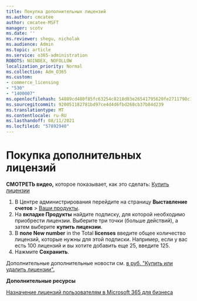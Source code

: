 ```yaml
---
title: Покупка дополнительных лицензий
ms.author: cmcatee
author: cmcatee-MSFT
manager: scotv
ms.date: ''
ms.reviewer: shegu, nicholak
ms.audience: Admin
ms.topic: article
ms.service: o365-administration
ROBOTS: NOINDEX, NOFOLLOW
localization_priority: Normal
ms.collection: Adm_O365
ms.custom:
- commerce_licensing
- "530"
- "1400007"
ms.openlocfilehash: 54889cd480f85fc63254c8218d03e26541795620fe2711798c19c9c503637f92
ms.sourcegitcommit: 920051182781bd97ce4d4d6fbd268cb37b84d239
ms.translationtype: MT
ms.contentlocale: ru-RU
ms.lasthandoff: 08/11/2021
ms.locfileid: "57892940"
---
```

# <a name="buy-additional-licenses"></a>Покупка дополнительных лицензий

**СМОТРЕТЬ видео,** которое показывает, как это сделать: [Купить лицензии](https://go.microsoft.com/fwlink/p/?linkid=2154857)

1. В Центре администрирования перейдите на страницу **Выставление счетов** > [Ваши продукты](https://go.microsoft.com/fwlink/p/?linkid=842054).
2. На **вкладке Продукты** найдите подписку, для которой необходимо приобрести лицензии. Выберите три точки (больше действий), а затем выберите **купить лицензии**.
3. В **поле New number** in the Total **licenses** введите общее количество лицензий, которые нужны для этой подписки. Например, если у вас есть 100 лицензий и вы хотите добавить еще 25, введите 125.
4. Нажмите **Сохранить**.

Дополнительные дополнительные новости см. [в руб. "Купить или удалить лицензии".](https://docs.microsoft.com/microsoft-365/commerce/licenses/buy-licenses)

**Дополнительные ресурсы**

[Назначение лицензий пользователям в Microsoft 365 для бизнеса](https://docs.microsoft.com/microsoft-365/admin/manage/assign-licenses-to-users)